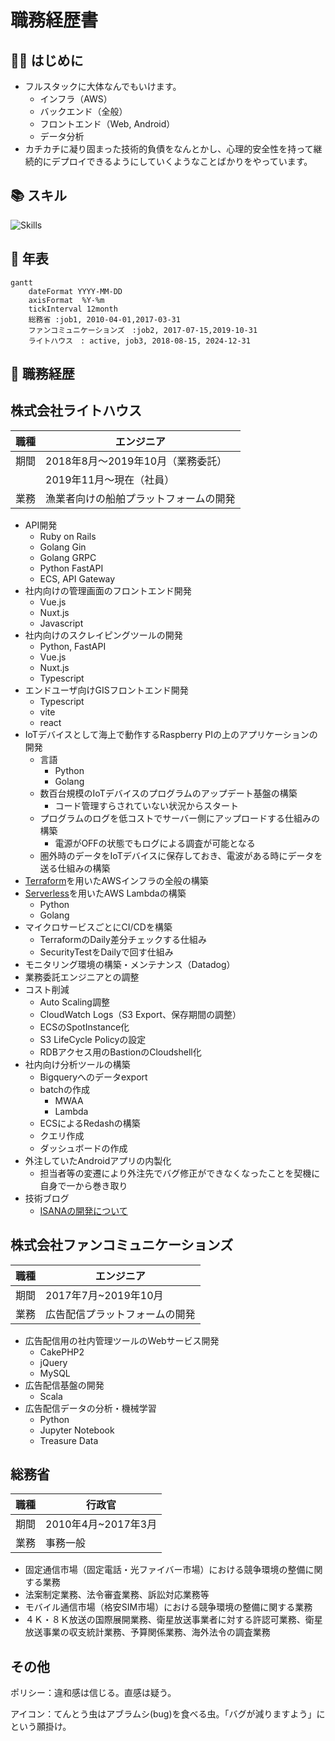 # 職務経歴書

## 🙋‍♂️ はじめに

- フルスタックに大体なんでもいけます。
  - インフラ（AWS）
  - バックエンド（全般）
  - フロントエンド（Web, Android）
  - データ分析
- カチカチに凝り固まった技術的負債をなんとかし、心理的安全性を持って継続的にデプロイできるようにしていくようなことばかりをやっています。

## 📚 スキル

![Skills](https://skillicons.dev/icons?i=terraform,aws,gcp,golang,python,fastapi,js,typescript,npm,yarn,react,vite,vitest,vue,nuxt,ruby,rails,mysql,redis,dynamodb,docker,raspberrypi,html,css,php)

## 📆 年表

```mermaid
gantt
    dateFormat YYYY-MM-DD
    axisFormat  %Y-%m
    tickInterval 12month
    総務省 :job1, 2010-04-01,2017-03-31
    ファンコミュニケーションズ　:job2, 2017-07-15,2019-10-31
    ライトハウス　: active, job3, 2018-08-15, 2024-12-31
```

## 📰 職務経歴

## 株式会社ライトハウス

| 職種 | エンジニア |
| ---- | ---- |
| 期間 | 2018年8月〜2019年10月（業務委託） |
|  | 2019年11月〜現在（社員） |
| 業務 | 漁業者向けの船舶プラットフォームの開発 |

- API開発
  - Ruby on Rails
  - Golang Gin
  - Golang GRPC
  - Python FastAPI
  - ECS, API Gateway
- 社内向けの管理画面のフロントエンド開発
  - Vue.js
  - Nuxt.js
  - Javascript
- 社内向けのスクレイピングツールの開発
  - Python, FastAPI
  - Vue.js
  - Nuxt.js
  - Typescript
- エンドユーザ向けGISフロントエンド開発
  - Typescript
  - vite
  - react
- IoTデバイスとして海上で動作するRaspberry PIの上のアプリケーションの開発
  - 言語
    - Python
    - Golang
  - 数百台規模のIoTデバイスのプログラムのアップデート基盤の構築
    - コード管理すらされていない状況からスタート
  - プログラムのログを低コストでサーバー側にアップロードする仕組みの構築
    - 電源がOFFの状態でもログによる調査が可能となる
  - 圏外時のデータをIoTデバイスに保存しておき、電波がある時にデータを送る仕組みの構築
- [Terraform](https://www.terraform.io/)を用いたAWSインフラの全般の構築
- [Serverless](https://www.serverless.com/)を用いたAWS Lambdaの構築
  - Python
  - Golang
- マイクロサービスごとにCI/CDを構築
  - TerraformのDaily差分チェックする仕組み
  - SecurityTestをDailyで回す仕組み
- モニタリング環境の構築・メンテナンス（Datadog）
- 業務委託エンジニアとの調整
- コスト削減
  - Auto Scaling調整
  - CloudWatch Logs（S3 Export、保存期間の調整）
  - ECSのSpotInstance化
  - S3 LifeCycle Policyの設定
  - RDBアクセス用のBastionのCloudshell化
- 社内向け分析ツールの構築
  - Bigqueryへのデータexport
  - batchの作成
    - MWAA
    - Lambda
  - ECSによるRedashの構築
  - クエリ作成
  - ダッシュボードの作成
- 外注していたAndroidアプリの内製化
  - 担当者等の変遷により外注先でバグ修正ができなくなったことを契機に自身で一から巻き取り
- 技術ブログ
  - [ISANAの開発について](https://developers.lighthouse-frontier.tech/entry/2020/06/06/103609)

## 株式会社ファンコミュニケーションズ

| 職種 | エンジニア |
| ---- | ---- |
| 期間 | 2017年7月~2019年10月 |
| 業務 | 広告配信プラットフォームの開発 |

- 広告配信用の社内管理ツールのWebサービス開発
  - CakePHP2
  - jQuery
  - MySQL
- 広告配信基盤の開発
  - Scala
- 広告配信データの分析・機械学習
  - Python
  - Jupyter Notebook
  - Treasure Data

## 総務省

| 職種 | 行政官 |
| ---- | ---- |
| 期間 | 2010年4月~2017年3月 |
| 業務 | 事務一般 |

- 固定通信市場（固定電話・光ファイバー市場）における競争環境の整備に関する業務
- 法案制定業務、法令審査業務、訴訟対応業務等
- モバイル通信市場（格安SIM市場）における競争環境の整備に関する業務
- ４Ｋ・８Ｋ放送の国際展開業務、衛星放送事業者に対する許認可業務、衛星放送事業の収支統計業務、予算関係業務、海外法令の調査業務

## その他

ポリシー：違和感は信じる。直感は疑う。

アイコン：てんとう虫はアブラムシ(bug)を食べる虫。「バグが減りますよう」にという願掛け。
